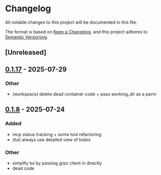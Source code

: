 # Changelog

All notable changes to this project will be documented in this file.

The format is based on [Keep a Changelog](https://keepachangelog.com/en/1.0.0/),
and this project adheres to [Semantic Versioning](https://semver.org/spec/v2.0.0.html).

## [Unreleased]

## [0.1.17](https://github.com/BrendanGraham14/steer/compare/steer-grpc-v0.1.16...steer-grpc-v0.1.17) - 2025-07-29

### Other

- *(workspace)* delete dead container code + pass working_dir as a parm

## [0.1.8](https://github.com/BrendanGraham14/steer/compare/steer-grpc-v0.1.7...steer-grpc-v0.1.8) - 2025-07-24

### Added

- mcp status tracking + some tool refactoring
- *(tui)* always use detailed view of todos

### Other

- simplify tui by passing grpc client in directly
- dead code
